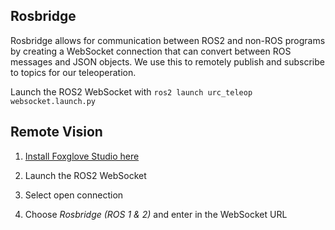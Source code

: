 ## Rosbridge

Rosbridge allows for communication between ROS2 and non-ROS programs by creating a WebSocket connection that can convert between ROS messages and JSON objects. We use this to remotely publish and subscribe to topics for our teleoperation.

Launch the ROS2 WebSocket with `ros2 launch urc_teleop websocket.launch.py`


## Remote Vision

1. [Install Foxglove Studio here](https://foxglove.dev/download)

2. Launch the ROS2 WebSocket

3. Select open connection

4. Choose *Rosbridge (ROS 1 & 2)* and enter in the WebSocket URL
